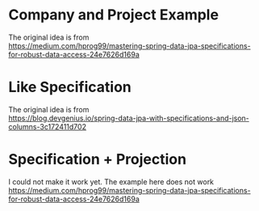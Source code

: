 # Company and Project Example

The original idea is from  
https://medium.com/hprog99/mastering-spring-data-jpa-specifications-for-robust-data-access-24e7626d169a

# Like Specification

The original idea is from  
https://blog.devgenius.io/spring-data-jpa-with-specifications-and-json-columns-3c172411d702

# Specification + Projection

I could not make it work yet. The example here does not work
https://medium.com/hprog99/mastering-spring-data-jpa-specifications-for-robust-data-access-24e7626d169a